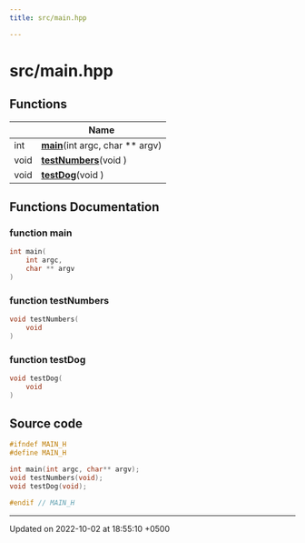 ```yaml
---
title: src/main.hpp

---
```


# src/main.hpp



## Functions

|                | Name           |
| -------------- | -------------- |
| int | **[main](Files/main_8hpp.md#function-main)**(int argc, char ** argv) |
| void | **[testNumbers](Files/main_8hpp.md#function-testnumbers)**(void ) |
| void | **[testDog](Files/main_8hpp.md#function-testdog)**(void ) |


## Functions Documentation

### function main

```cpp
int main(
    int argc,
    char ** argv
)
```


### function testNumbers

```cpp
void testNumbers(
    void 
)
```


### function testDog

```cpp
void testDog(
    void 
)
```




## Source code

```cpp
#ifndef MAIN_H
#define MAIN_H

int main(int argc, char** argv);
void testNumbers(void);
void testDog(void);

#endif // MAIN_H
```


-------------------------------

Updated on 2022-10-02 at 18:55:10 +0500
